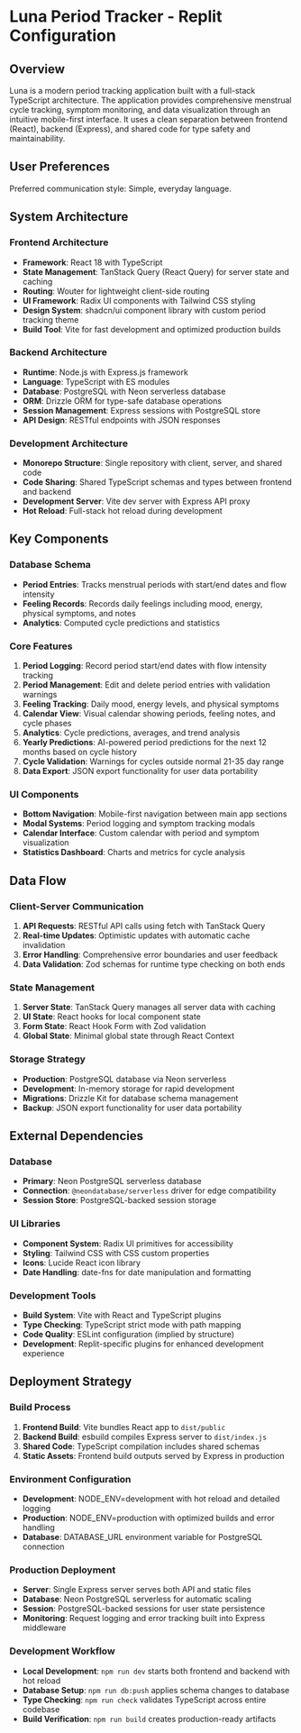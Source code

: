 # Luna Period Tracker - Replit Configuration

## Overview

Luna is a modern period tracking application built with a full-stack TypeScript architecture. The application provides comprehensive menstrual cycle tracking, symptom monitoring, and data visualization through an intuitive mobile-first interface. It uses a clean separation between frontend (React), backend (Express), and shared code for type safety and maintainability.

## User Preferences

Preferred communication style: Simple, everyday language.

## System Architecture

### Frontend Architecture
- **Framework**: React 18 with TypeScript
- **State Management**: TanStack Query (React Query) for server state and caching
- **Routing**: Wouter for lightweight client-side routing
- **UI Framework**: Radix UI components with Tailwind CSS styling
- **Design System**: shadcn/ui component library with custom period tracking theme
- **Build Tool**: Vite for fast development and optimized production builds

### Backend Architecture
- **Runtime**: Node.js with Express.js framework
- **Language**: TypeScript with ES modules
- **Database**: PostgreSQL with Neon serverless database
- **ORM**: Drizzle ORM for type-safe database operations
- **Session Management**: Express sessions with PostgreSQL store
- **API Design**: RESTful endpoints with JSON responses

### Development Architecture
- **Monorepo Structure**: Single repository with client, server, and shared code
- **Code Sharing**: Shared TypeScript schemas and types between frontend and backend
- **Development Server**: Vite dev server with Express API proxy
- **Hot Reload**: Full-stack hot reload during development

## Key Components

### Database Schema
- **Period Entries**: Tracks menstrual periods with start/end dates and flow intensity
- **Feeling Records**: Records daily feelings including mood, energy, physical symptoms, and notes
- **Analytics**: Computed cycle predictions and statistics

### Core Features
1. **Period Logging**: Record period start/end dates with flow intensity tracking
2. **Period Management**: Edit and delete period entries with validation warnings
3. **Feeling Tracking**: Daily mood, energy levels, and physical symptoms
4. **Calendar View**: Visual calendar showing periods, feeling notes, and cycle phases
5. **Analytics**: Cycle predictions, averages, and trend analysis
6. **Yearly Predictions**: AI-powered period predictions for the next 12 months based on cycle history
7. **Cycle Validation**: Warnings for cycles outside normal 21-35 day range
8. **Data Export**: JSON export functionality for user data portability

### UI Components
- **Bottom Navigation**: Mobile-first navigation between main app sections
- **Modal Systems**: Period logging and symptom tracking modals
- **Calendar Interface**: Custom calendar with period and symptom visualization
- **Statistics Dashboard**: Charts and metrics for cycle analysis

## Data Flow

### Client-Server Communication
1. **API Requests**: RESTful API calls using fetch with TanStack Query
2. **Real-time Updates**: Optimistic updates with automatic cache invalidation
3. **Error Handling**: Comprehensive error boundaries and user feedback
4. **Data Validation**: Zod schemas for runtime type checking on both ends

### State Management
1. **Server State**: TanStack Query manages all server data with caching
2. **UI State**: React hooks for local component state
3. **Form State**: React Hook Form with Zod validation
4. **Global State**: Minimal global state through React Context

### Storage Strategy
- **Production**: PostgreSQL database via Neon serverless
- **Development**: In-memory storage for rapid development
- **Migrations**: Drizzle Kit for database schema management
- **Backup**: JSON export functionality for user data portability

## External Dependencies

### Database
- **Primary**: Neon PostgreSQL serverless database
- **Connection**: `@neondatabase/serverless` driver for edge compatibility
- **Session Store**: PostgreSQL-backed session storage

### UI Libraries
- **Component System**: Radix UI primitives for accessibility
- **Styling**: Tailwind CSS with CSS custom properties
- **Icons**: Lucide React icon library
- **Date Handling**: date-fns for date manipulation and formatting

### Development Tools
- **Build System**: Vite with React and TypeScript plugins
- **Type Checking**: TypeScript strict mode with path mapping
- **Code Quality**: ESLint configuration (implied by structure)
- **Development**: Replit-specific plugins for enhanced development experience

## Deployment Strategy

### Build Process
1. **Frontend Build**: Vite bundles React app to `dist/public`
2. **Backend Build**: esbuild compiles Express server to `dist/index.js`
3. **Shared Code**: TypeScript compilation includes shared schemas
4. **Static Assets**: Frontend build outputs served by Express in production

### Environment Configuration
- **Development**: NODE_ENV=development with hot reload and detailed logging
- **Production**: NODE_ENV=production with optimized builds and error handling
- **Database**: DATABASE_URL environment variable for PostgreSQL connection

### Production Deployment
- **Server**: Single Express server serves both API and static files
- **Database**: Neon PostgreSQL serverless for automatic scaling
- **Session**: PostgreSQL-backed sessions for user state persistence
- **Monitoring**: Request logging and error tracking built into Express middleware

### Development Workflow
- **Local Development**: `npm run dev` starts both frontend and backend with hot reload
- **Database Setup**: `npm run db:push` applies schema changes to database
- **Type Checking**: `npm run check` validates TypeScript across entire codebase
- **Build Verification**: `npm run build` creates production-ready artifacts